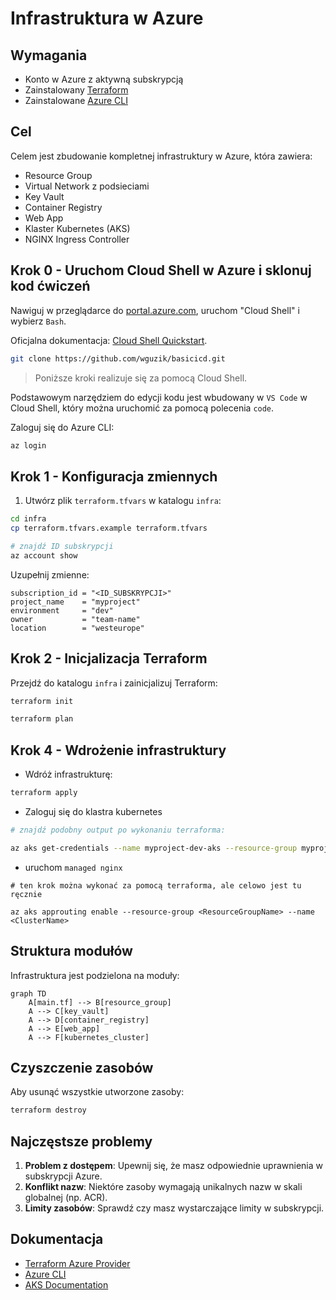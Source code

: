 # Infrastruktura w Azure

## Wymagania

- Konto w Azure z aktywną subskrypcją
- Zainstalowany [Terraform](https://developer.hashicorp.com/terraform/downloads)
- Zainstalowane [Azure CLI](https://learn.microsoft.com/en-us/cli/azure/install-azure-cli)

## Cel

Celem jest zbudowanie kompletnej infrastruktury w Azure, która zawiera:
- Resource Group
- Virtual Network z podsieciami
- Key Vault
- Container Registry
- Web App
- Klaster Kubernetes (AKS)
- NGINX Ingress Controller

## Krok 0 - Uruchom Cloud Shell w Azure i sklonuj kod ćwiczeń

Nawiguj w przeglądarce do [portal.azure.com](https://portal.azure.com), uruchom "Cloud Shell" i wybierz `Bash`.

Oficjalna dokumentacja: [Cloud Shell Quickstart](https://github.com/MicrosoftDocs/azure-docs/blob/main/articles/cloud-shell/quickstart.md).

```bash
git clone https://github.com/wguzik/basicicd.git
```

> Poniższe kroki realizuje się za pomocą Cloud Shell.

Podstawowym narzędziem do edycji kodu jest wbudowany w `VS Code` w Cloud Shell, który można uruchomić za pomocą polecenia `code`.

Zaloguj się do Azure CLI:

```bash
az login
```

## Krok 1 - Konfiguracja zmiennych

1. Utwórz plik `terraform.tfvars` w katalogu `infra`:

```bash
cd infra
cp terraform.tfvars.example terraform.tfvars
```

```bash
# znajdź ID subskrypcji
az account show
```

Uzupełnij zmienne:

```hcl
subscription_id = "<ID_SUBSKRYPCJI>"
project_name    = "myproject"
environment     = "dev"
owner           = "team-name"
location        = "westeurope"
```

## Krok 2 - Inicjalizacja Terraform

Przejdź do katalogu `infra` i zainicjalizuj Terraform:

```bash
terraform init

terraform plan
```

## Krok 4 - Wdrożenie infrastruktury

- Wdróż infrastrukturę:

```bash
terraform apply
```

- Zaloguj się do klastra kubernetes

```bash
# znajdź podobny output po wykonaniu terraforma:

az aks get-credentials --name myproject-dev-aks --resource-group myproject-dev-rg
```

- uruchom `managed nginx`

```
# ten krok można wykonać za pomocą terraforma, ale celowo jest tu ręcznie

az aks approuting enable --resource-group <ResourceGroupName> --name <ClusterName>
```

## Struktura modułów

Infrastruktura jest podzielona na moduły:

```mermaid
graph TD
    A[main.tf] --> B[resource_group]
    A --> C[key_vault]
    A --> D[container_registry]
    A --> E[web_app]
    A --> F[kubernetes_cluster]
```

## Czyszczenie zasobów

Aby usunąć wszystkie utworzone zasoby:

```bash
terraform destroy
```

## Najczęstsze problemy

1. **Problem z dostępem**: Upewnij się, że masz odpowiednie uprawnienia w subskrypcji Azure.
2. **Konflikt nazw**: Niektóre zasoby wymagają unikalnych nazw w skali globalnej (np. ACR).
3. **Limity zasobów**: Sprawdź czy masz wystarczające limity w subskrypcji.

## Dokumentacja

- [Terraform Azure Provider](https://registry.terraform.io/providers/hashicorp/azurerm/latest/docs)
- [Azure CLI](https://learn.microsoft.com/en-us/cli/azure/)
- [AKS Documentation](https://learn.microsoft.com/en-us/azure/aks/)
